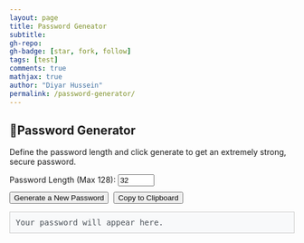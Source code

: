 ```yaml
---
layout: page
title: Password Geneator
subtitle: 
gh-repo: 
gh-badge: [star, fork, follow]
tags: [test]
comments: true
mathjax: true
author: "Diyar Hussein"
permalink: /password-generator/
---
```



<style>
#password-box {
  font-family: monospace;
  font-size: 1.2em;
  padding: 10px;
  background-color: #f8f9fa;
  border: 1px solid #ccc;
  word-break: break-all;
}
button {
  margin-top: 10px;
  margin-right: 5px;
}
</style>

<h2>🔐Password Generator</h2>
<p>Define the password length and click generate to get an extremely strong, secure password.</p>

<label for="length">Password Length (Max 128):</label>
<input type="number" id="length" min="8" max="128" value="32">
<br>
<button onclick="generatePassword()">Generate a New Password</button>
<button onclick="copyPassword()">Copy to Clipboard</button>

<p id="password-box" style="font-size: 14px; color: #495057;">Your password will appear here.</p>

<script>
function generatePassword() {
  const charset = "ABCDEFGHIJKLMNOPQRSTUVWXYZabcdefghijklmnopqrstuvwxyz0123456789!@#$%^&*()-_=+[]{}|;:,.<>?/`~";
  let length = parseInt(document.getElementById("length").value);
  if (isNaN(length) || length < 8 || length > 128) {
    alert("Please choose a valid length between 8 and 128.");
    return;
  }

  let password = '';
  const array = new Uint32Array(length);
  window.crypto.getRandomValues(array); // Cryptographically secure RNG

  for (let i = 0; i < length; i++) {
    password += charset[array[i] % charset.length];
  }

  document.getElementById("password-box").innerText = password;
}

function copyPassword() {
  const password = document.getElementById("password-box").innerText;
  if (!password || password.includes("Your password")) {
    alert("No password to copy!");
    return;
  }

  navigator.clipboard.writeText(password).then(() => {
    alert("Password copied to clipboard.");
  }).catch(err => {
    console.error("Copy failed", err);
    alert("Failed to copy. Please try manually.");
  });
}
</script>